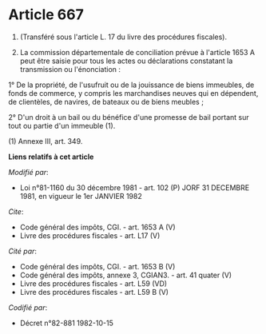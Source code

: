 # Article 667

1. (Transféré sous l'article L. 17 du livre des procédures fiscales). 

2. La commission départementale de conciliation prévue à l'article 1653 A peut être saisie pour tous les actes ou
déclarations constatant la transmission ou l'énonciation : 

1° De la propriété, de l'usufruit ou de la jouissance de biens immeubles, de fonds de commerce, y compris les marchandises
neuves qui en dépendent, de clientèles, de navires, de bateaux ou de biens meubles ; 

2° D'un droit à un bail ou du bénéfice d'une promesse de bail portant sur tout ou partie d'un immeuble (1). 

(1) Annexe III, art. 349.

**Liens relatifs à cet article**

_Modifié par_:

  - Loi n°81-1160 du 30 décembre 1981 - art. 102 (P) JORF 31 DECEMBRE 1981, en vigueur le 1er JANVIER 1982

_Cite_:

  - Code général des impôts, CGI. - art. 1653 A (V)
  - Livre des procédures fiscales - art. L17 (V)

_Cité par_:

  - Code général des impôts, CGI. - art. 1653 B (V)
  - Code général des impôts, annexe 3, CGIAN3. - art. 41 quater (V)
  - Livre des procédures fiscales - art. L59 (VD)
  - Livre des procédures fiscales - art. L59 B (V)

_Codifié par_:

  - Décret n°82-881 1982-10-15
